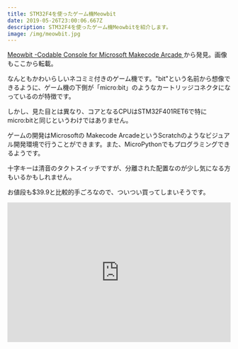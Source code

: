 ```yaml
---
title: STM32F4を使ったゲーム機Meowbit
date: 2019-05-26T23:00:06.667Z
description: STM32F4を使ったゲーム機Meowbitを紹介します。
image: /img/meowbit.jpg
---
```

[Meowbit -Codable Console for Microsoft Makecode Arcade](https://www.kittenbot.cc/products/meowbit-codable-console-for-microsoft-makecode-arcade)から発見。画像もここから転載。

なんともかわいらしいネコミミ付きのゲーム機です。"bit"という名前から想像できるように、ゲーム機の下側が「micro:bit」のようなカートリッジコネクタになっているのが特徴です。

しかし、見た目とは異なり、コアとなるCPUはSTM32F401RET6で特にmicro:bitと同じというわけではありません。

ゲームの開発はMicrosoftの Makecode ArcadeというScratchのようなビジュアル開発環境で行うことができます。また、MicroPythonでもプログラミングできるようです。

十字キーは清音のタクトスイッチですが、分離された配置なのが少し気になる方もいるかもしれません。

お値段も$39.9と比較的手ごろなので、ついつい買ってしまいそうです。

<iframe width="100%" height="315" src="https://www.youtube.com/embed/qvIrioiKMw4" frameborder="0" allow="accelerometer; autoplay; encrypted-media; gyroscope; picture-in-picture" allowfullscreen></iframe>
